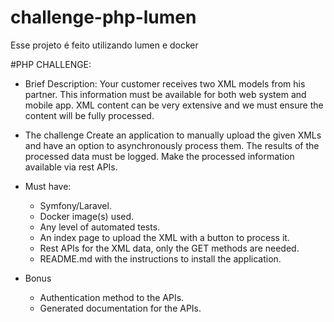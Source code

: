 # challenge-php-lumen
Esse projeto é feito utilizando lumen e docker

#PHP CHALLENGE:
- Brief Description:
Your customer receives two XML models from his partner. This information must be
available for both web system and mobile app. XML content can be very extensive and we must
ensure the content will be fully processed.

- The challenge
Create an application to manually upload the given XMLs and have an option
to asynchronously process them. The results of the processed data must be logged. Make the
processed information available via rest APIs.

- Must have:
    - Symfony/Laravel.
    - Docker image(s) used.
    - Any level of automated tests.
    - An index page to upload the XML with a button to process it.
    - Rest APIs for the XML data, only the GET methods are needed.
    - README.md with the instructions to install the application.

- Bonus
    - Authentication method to the APIs.
    - Generated documentation for the APIs.